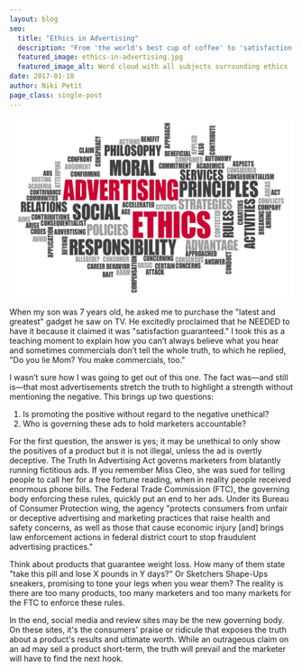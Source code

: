 ```yaml
---
layout: blog
seo:
  title: "Ethics in Advertising"
  description: "From 'the world's best cup of coffee' to 'satisfaction guaranteed', Director of Business Development Niki Petit shares her thoughts on claims and ethics in the advertising industry."
  featured_image: ethics-in-advertising.jpg
  featured_image_alt: Word cloud with all subjects surrounding ethics
date: 2017-01-10
author: Niki Petit
page_class: single-post
---
```


![Word cloud with all subjects surrounding ethics](ethics-in-advertising.jpg)

When my son was 7 years old, he asked me to purchase the "latest and greatest" gadget he saw on TV. He excitedly proclaimed that he NEEDED to have it because it claimed it was "satisfaction guaranteed." I took this as a teaching moment to explain how you can’t always believe what you hear and sometimes commercials don’t tell the whole truth, to which he replied, "Do you lie Mom? You make commercials, too."

I wasn’t sure how I was going to get out of this one. The fact was—and still is—that most advertisements stretch the truth to highlight a strength without mentioning the negative. This brings up two questions:

1. Is promoting the positive without regard to the negative unethical?
2. Who is governing these ads to hold marketers accountable?

For the first question, the answer is yes; it may be unethical to only show the positives of a product but it is not illegal, unless the ad is overtly deceptive. The Truth In Advertising Act governs marketers from blatantly running fictitious ads. If you remember Miss Cleo, she was sued for telling people to call her for a free fortune reading, when in reality people received enormous phone bills. The Federal Trade Commission (FTC), the governing body enforcing these rules, quickly put an end to her ads. Under its Bureau of Consumer Protection wing, the agency "protects consumers from unfair or deceptive advertising and marketing practices that raise health and safety concerns, as well as those that cause economic injury [and] brings law enforcement actions in federal district court to stop fraudulent advertising practices."

Think about products that guarantee weight loss. How many of them state "take this pill and lose X pounds in Y days?" Or Sketchers Shape-Ups sneakers, promising to tone your legs when you wear them? The reality is there are too many products, too many marketers and too many markets for the FTC to enforce these rules.

In the end, social media and review sites may be the new governing body. On these sites, it's the consumers' praise or ridicule that exposes the truth about a product's results and ultimate worth. While an outrageous claim on an ad may sell a product short-term, the truth will prevail and the marketer will have to find the next hook.
